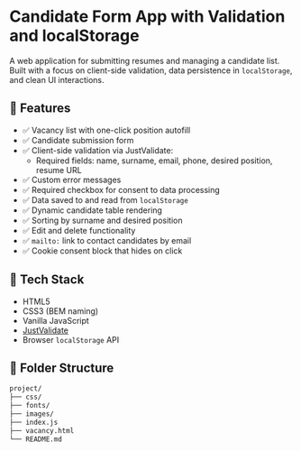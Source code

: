 # Candidate Form App with Validation and localStorage

A web application for submitting resumes and managing a candidate list.  
Built with a focus on client-side validation, data persistence in `localStorage`, and clean UI interactions.

## 🔧 Features

- ✅ Vacancy list with one-click position autofill
- ✅ Candidate submission form
- ✅ Client-side validation via JustValidate:
  - Required fields: name, surname, email, phone, desired position, resume URL
- ✅ Custom error messages
- ✅ Required checkbox for consent to data processing
- ✅ Data saved to and read from `localStorage`
- ✅ Dynamic candidate table rendering
- ✅ Sorting by surname and desired position
- ✅ Edit and delete functionality
- ✅ `mailto:` link to contact candidates by email
- ✅ Cookie consent block that hides on click

## 🧩 Tech Stack

- HTML5
- CSS3 (BEM naming)
- Vanilla JavaScript
- [JustValidate](https://github.com/horprogs/Just-validate)
- Browser `localStorage` API

## 📁 Folder Structure

```bash
project/
├── css/
├── fonts/
├── images/
├── index.js
├── vacancy.html
└── README.md
